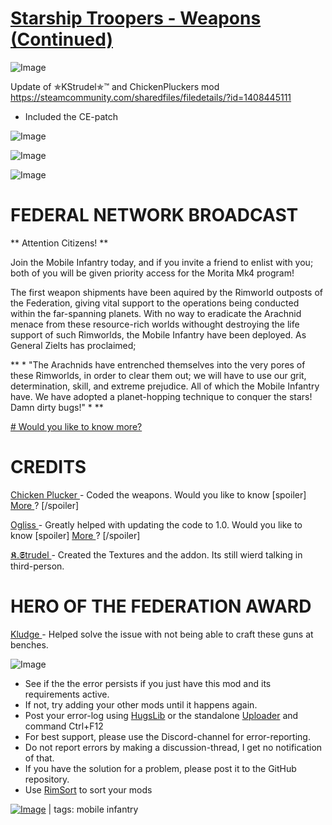 # [Starship Troopers - Weapons (Continued)](https://steamcommunity.com/sharedfiles/filedetails/?id=2362315100)

![Image](https://i.imgur.com/buuPQel.png)

Update of ✯KStrudel✯™ and ChickenPluckers mod
https://steamcommunity.com/sharedfiles/filedetails/?id=1408445111

- Included the CE-patch

![Image](https://i.imgur.com/pufA0kM.png)
	
![Image](https://i.imgur.com/Z4GOv8H.png)

![Image]( https://media.giphy.com/media/WFDXqj12EGlck/giphy.gif )


#  FEDERAL NETWORK BROADCAST 


** Attention Citizens! **

Join the Mobile Infantry today, and if you invite a friend to enlist with you; both of you will be given priority access for the Morita Mk4 program!

The first weapon shipments have been aquired by the Rimworld outposts of the Federation, giving vital support to the operations being conducted within the far-spanning planets. With no way to eradicate the Arachnid menace from these resource-rich worlds withought destroying the life support of such Rimworlds, the Mobile Infantry have been deployed. As General Zielts has proclaimed;

** * "The Arachnids have entrenched themselves into the very pores of these Rimworlds, in order to clear them out; we will have to use our grit, determination, skill, and extreme prejudice. All of which the Mobile Infantry have. We have adopted a planet-hopping technique to conquer the stars! Damn dirty bugs!" * **

[ #  Would you like to know more? 
 ](https://steamcommunity.com/sharedfiles/filedetails/?id=1408446286)

#  CREDITS 


<ins> Chicken Plucker </ins> - Coded the weapons. Would you like to know [spoiler] [ More ](https://steamcommunity.com/id/chickenfcker/myworkshopfiles/) ? [/spoiler]

<ins> Ogliss </ins> - Greatly helped with updating the code to 1.0. Would you like to know [spoiler] [ More ](https://steamcommunity.com/profiles/76561197993602698/myworkshopfiles/?appid=294100) ? [/spoiler]

<ins> 𝕶.𝕾trudel </ins> - Created the Textures and the addon. Its still wierd talking in third-person.

#  HERO OF THE FEDERATION AWARD 


<ins> Kludge </ins> - Helped solve the issue with not being able to craft these guns at benches.

![Image](https://i.imgur.com/PwoNOj4.png)



-  See if the the error persists if you just have this mod and its requirements active.
-  If not, try adding your other mods until it happens again.
-  Post your error-log using [HugsLib](https://steamcommunity.com/workshop/filedetails/?id=818773962) or the standalone [Uploader](https://steamcommunity.com/sharedfiles/filedetails/?id=2873415404) and command Ctrl+F12
-  For best support, please use the Discord-channel for error-reporting.
-  Do not report errors by making a discussion-thread, I get no notification of that.
-  If you have the solution for a problem, please post it to the GitHub repository.
-  Use [RimSort](https://github.com/RimSort/RimSort/releases/latest) to sort your mods

 

[![Image](https://img.shields.io/github/v/release/emipa606/StarshipTroopersWeapons?label=latest%20version&style=plastic&color=9f1111&labelColor=black)](https://steamcommunity.com/sharedfiles/filedetails/changelog/2362315100) | tags:  mobile infantry
